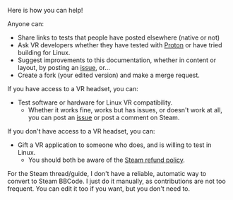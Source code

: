 Here is how you can help!

Anyone can:

* Share links to tests that people have posted elsewhere (native or not)
* Ask VR developers whether they have tested with [Proton] or have tried building for Linux.
* Suggest improvements to this documentation, whether in content or layout, by posting an [issue], or...
* Create a fork (your edited version) and make a merge request.

If you have access to a VR headset, you can:

* Test software or hardware for Linux VR compatibility.
  * Whether it works fine, works but has issues, or doesn't work at all, you can post an [issue] or post a comment on Steam.
 
If you don't have access to a VR headset, you can:

* Gift a VR application to someone who does, and is willing to test in Linux.
  * You should both be aware of the [Steam refund policy].

For the Steam thread/guide, I don't have a reliable, automatic way to convert to Steam BBCode. I just do it manually, as contributions are not too frequent. You can edit it too if you want, but you don't need to.

[issue]: https://gitlab.com/yaomtc/VR-on-Linux/issues
[Steam refund policy]: https://store.steampowered.com/steam_refunds
[Proton]: https://vronlinux.org/proton/
